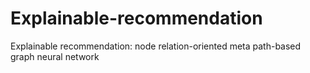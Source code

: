 # Explainable-recommendation
Explainable recommendation: node relation-oriented meta path-based graph neural network
